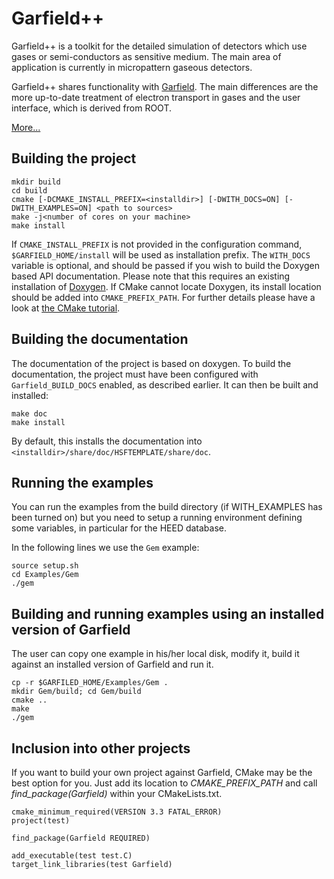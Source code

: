 # Garfield++

Garfield++ is a toolkit for the detailed simulation of detectors which use gases or semi-conductors as sensitive medium. The main area of application is currently in micropattern gaseous detectors.

Garfield++ shares functionality with [Garfield](http://cern.ch/garfield). The main differences are the more up-to-date treatment of electron transport in gases and the user interface, which is derived from ROOT.

[More...](http://garfieldpp.web.cern.ch/garfieldpp/about)

## Building the project

    mkdir build
    cd build
    cmake [-DCMAKE_INSTALL_PREFIX=<installdir>] [-DWITH_DOCS=ON] [-DWITH_EXAMPLES=ON] <path to sources>
    make -j<number of cores on your machine>
    make install

If `CMAKE_INSTALL_PREFIX` is not provided in the configuration command, `$GARFIELD_HOME/install` will be used as installation prefix. The `WITH_DOCS` variable is optional, and should be passed if you wish to
build the Doxygen based API documentation. Please note that this requires an existing
installation of [Doxygen](http://www.doxygen.org/index.html). If CMake cannot locate
Doxygen, its install location should be added into `CMAKE_PREFIX_PATH`.
For further details please have a look at [the CMake tutorial](http://www.cmake.org/cmake-tutorial/).

## Building the documentation

The documentation of the project is based on doxygen. To build the documentation,
the project must have been configured with `Garfield_BUILD_DOCS` enabled, as
described earlier. It can then be built and installed:

    make doc
    make install

By default, this installs the documentation into `<installdir>/share/doc/HSFTEMPLATE/share/doc`.

## Running the examples

You can run the examples from the build directory (if WITH_EXAMPLES has been turned on) but you need to setup a running environment defining some variables, in particular for the HEED database.

In the following lines we use the `Gem` example:
```
source setup.sh
cd Examples/Gem
./gem
```
## Building and running examples using an installed version of Garfield
The user can copy one example in his/her local disk, modify it, build it against an installed version of Garfield and run it.
```
cp -r $GARFILED_HOME/Examples/Gem .
mkdir Gem/build; cd Gem/build
cmake ..
make
./gem
```  

## Inclusion into other projects

If you want to build your own project against Garfield, CMake may be the best option for you. Just add its location to _CMAKE_PREFIX_PATH_ and call _find_package(Garfield)_ within your CMakeLists.txt.

```
cmake_minimum_required(VERSION 3.3 FATAL_ERROR)
project(test)

find_package(Garfield REQUIRED)

add_executable(test test.C)
target_link_libraries(test Garfield)
```
